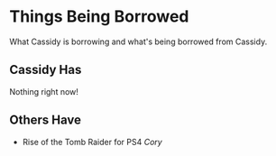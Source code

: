 # Things Being Borrowed

What Cassidy is borrowing and what's being borrowed from Cassidy.

## Cassidy Has

Nothing right now!

## Others Have

- Rise of the Tomb Raider for PS4 _Cory_
